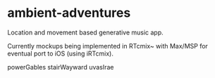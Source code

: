 ambient-adventures
==================

Location and movement based generative music app.

Currently mockups being implemented in RTcmix~ with Max/MSP for eventual port to iOS (using iRTcmix).

powerGables
stairWayward
uvasIrae
